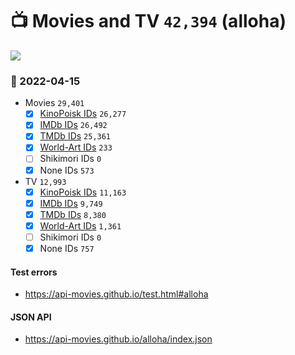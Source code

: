 # :tv: Movies and TV `42,394` (alloha)

<a href="https://API-Movies.github.io"><img src="https://API-Movies.github.io/banner.png?cache"></a>

### :date: 2022-04-15
- Movies `29,401`
  - [x] <a href="https://API-Movies.github.io/alloha/movie_kinopoisk_ids.json">KinoPoisk IDs</a> `26,277`
  - [x] <a href="https://API-Movies.github.io/alloha/movie_imdb_ids.json">IMDb IDs</a> `26,492`
  - [x] <a href="https://API-Movies.github.io/alloha/movie_tmdb_ids.json">TMDb IDs</a> `25,361`
  - [x] <a href="https://API-Movies.github.io/alloha/movie_world_art_ids.json">World-Art IDs</a> `233`
  - [ ] Shikimori IDs `0`
  - [x] None IDs `573`
- TV `12,993`
  - [x] <a href="https://API-Movies.github.io/alloha/tv_kinopoisk_ids.json">KinoPoisk IDs</a> `11,163`
  - [x] <a href="https://API-Movies.github.io/alloha/tv_imdb_ids.json">IMDb IDs</a> `9,749`
  - [x] <a href="https://API-Movies.github.io/alloha/tv_tmdb_ids.json">TMDb IDs</a> `8,380`
  - [x] <a href="https://API-Movies.github.io/alloha/tv_world_art_ids.json">World-Art IDs</a> `1,361`
  - [ ] Shikimori IDs `0`
  - [x] None IDs `757`
#### Test errors
- <a href='https://api-movies.github.io/test.html#alloha'>https://api-movies.github.io/test.html#alloha</a>
#### JSON API
- <a href='https://api-movies.github.io/alloha/index.json'>https://api-movies.github.io/alloha/index.json</a>
